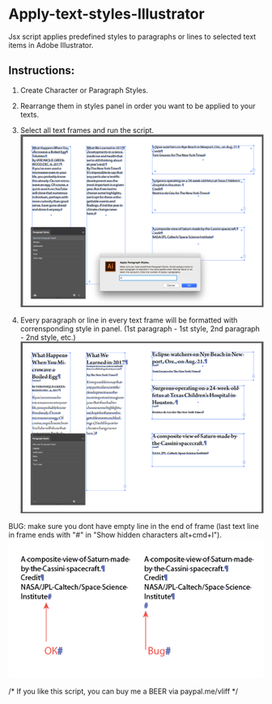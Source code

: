 # Apply-text-styles-Illustrator
Jsx script applies predefined styles to paragraphs or lines to selected text items in Adobe Illustrator. 

## Instructions:

1. Create Character or Paragraph Styles.

2. Rearrange them in styles panel in order you want to be applied to your texts.

3. Select all text frames and run the script.
![select and run](https://github.com/vliff/Apply-text-styles-Illustrator/raw/master/Apply%20Paragraph%20Styles.png)

4. Every paragraph or line in every text frame will be formatted with corrensponding style in panel.
(1st paragraph - 1st style, 2nd paragraph - 2nd style, etc.)
![et voila](https://github.com/vliff/Apply-text-styles-Illustrator/raw/master/Apply%20Paragraph%20Styles%202.png)

BUG: make sure you dont have empty line in the end of frame (last text line in frame ends with "#" in "Show hidden characters alt+cmd+I").
![bug img](https://github.com/vliff/Apply-text-styles-Illustrator/raw/master/Bug.png)

/* 
If you like this script, you can buy me a BEER via paypal.me/vliff 
*/
